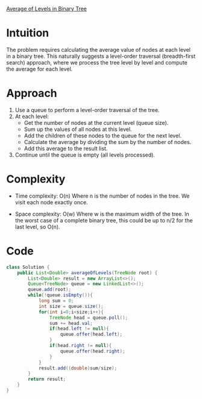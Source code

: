 [Average of Levels in Binary Tree](https://leetcode.com/problems/average-of-levels-in-binary-tree)

# Intuition
The problem requires calculating the average value of nodes at each level in a binary tree. This naturally suggests a level-order traversal (breadth-first search) approach, where we process the tree level by level and compute the average for each level.

# Approach
1. Use a queue to perform a level-order traversal of the tree.
2. At each level:
   - Get the number of nodes at the current level (queue size).
   - Sum up the values of all nodes at this level.
   - Add the children of these nodes to the queue for the next level.
   - Calculate the average by dividing the sum by the number of nodes.
   - Add this average to the result list.
3. Continue until the queue is empty (all levels processed).

# Complexity
- Time complexity: O(n)
Where n is the number of nodes in the tree. We visit each node exactly once.

- Space complexity: O(w)
Where w is the maximum width of the tree. In the worst case of a complete binary tree, this could be up to n/2 for the last level, so O(n).

# Code
```java
class Solution {
    public List<Double> averageOfLevels(TreeNode root) {
        List<Double> result = new ArrayList<>();
        Queue<TreeNode> queue = new LinkedList<>();
        queue.add(root);
        while(!queue.isEmpty()){
            long sum = 0;
            int size = queue.size();
            for(int i=0;i<size;i++){
                TreeNode head = queue.poll();
                sum += head.val;
                if(head.left != null){
                    queue.offer(head.left);
                }
                if(head.right != null){
                    queue.offer(head.right);
                }
            }
            result.add((double)sum/size);
        }
        return result;
    }
}
```